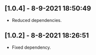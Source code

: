 ## [1.0.4] - 8-9-2021 18:50:49

- Reduced dependencies.

## [1.0.2] - 8-8-2021 18:26:51

- Fixed dependency.